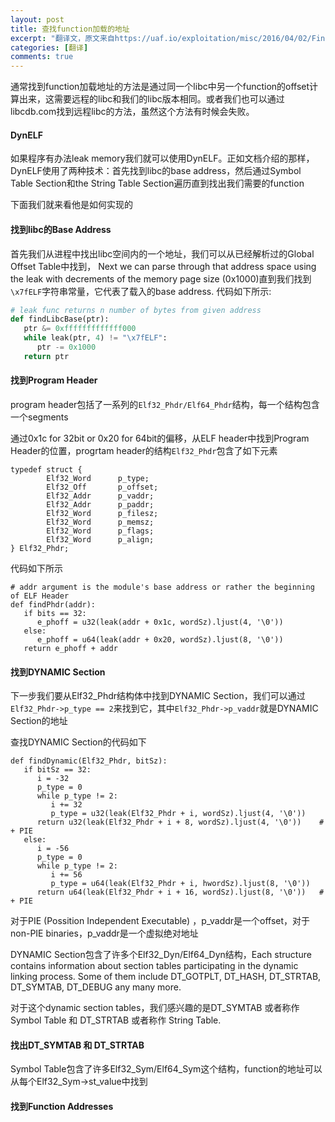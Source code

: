 ```yaml
---
layout: post
title: 查找function加载的地址
excerpt: "翻译文，原文来自https://uaf.io/exploitation/misc/2016/04/02/Finding-Functions.html"
categories: [翻译]
comments: true
---
```


通常找到function加载地址的方法是通过同一个libc中另一个function的offset计算出来，这需要远程的libc和我们的libc版本相同。或者我们也可以通过libcdb.com找到远程libc的方法，虽然这个方法有时候会失败。

#### DynELF
如果程序有办法leak memory我们就可以使用DynELF。正如文档介绍的那样，DynELF使用了两种技术：首先找到libc的base address，然后通过Symbol Table Section和the String Table Section遍历直到找出我们需要的function

下面我们就来看他是如何实现的

#### 找到libc的Base Address
首先我们从进程中找出libc空间内的一个地址，我们可以从已经解析过的Global Offset Table中找到， Next we can parse through that address space using the leak with decrements of the memory page size (0x1000)直到我们找到`\x7fELF`字符串常量，它代表了载入的base address. 代码如下所示:
```python
# leak func returns n number of bytes from given address
def findLibcBase(ptr):
   ptr &= 0xfffffffffffff000
   while leak(ptr, 4) != "\x7fELF":
      ptr -= 0x1000
   return ptr
```
#### 找到Program Header
program header包括了一系列的`Elf32_Phdr/Elf64_Phdr`结构，每一个结构包含一个segments

通过0x1c for 32bit or 0x20 for 64bit的偏移，从ELF header中找到Program Header的位置，progrtam header的结构`Elf32_Phdr`包含了如下元素
```
typedef struct {
        Elf32_Word      p_type;
        Elf32_Off       p_offset;
        Elf32_Addr      p_vaddr;
        Elf32_Addr      p_paddr;
        Elf32_Word      p_filesz;
        Elf32_Word      p_memsz;
        Elf32_Word      p_flags;
        Elf32_Word      p_align;
} Elf32_Phdr;
```
代码如下所示
```
# addr argument is the module's base address or rather the beginning of ELF Header
def findPhdr(addr):
   if bits == 32:
      e_phoff = u32(leak(addr + 0x1c, wordSz).ljust(4, '\0'))
   else:
      e_phoff = u64(leak(addr + 0x20, wordSz).ljust(8, '\0'))
   return e_phoff + addr
```
#### 找到DYNAMIC Section
下一步我们要从Elf32_Phdr结构体中找到DYNAMIC Section，我们可以通过`Elf32_Phdr->p_type == 2`来找到它，其中`Elf32_Phdr->p_vaddr`就是DYNAMIC Section的地址

查找DYNAMIC Section的代码如下
```
def findDynamic(Elf32_Phdr, bitSz):
   if bitSz == 32:
      i = -32
      p_type = 0
      while p_type != 2:
         i += 32
         p_type = u32(leak(Elf32_Phdr + i, wordSz).ljust(4, '\0'))
      return u32(leak(Elf32_Phdr + i + 8, wordSz).ljust(4, '\0'))    # + PIE
   else:
      i = -56
      p_type = 0
      while p_type != 2:
         i += 56
         p_type = u64(leak(Elf32_Phdr + i, hwordSz).ljust(8, '\0'))
      return u64(leak(Elf32_Phdr + i + 16, wordSz).ljust(8, '\0'))   # + PIE
```
对于PIE (Possition Independent Executable) ，p_vaddr是一个offset，对于non-PIE binaries，p_vaddr是一个虚拟绝对地址

DYNAMIC Section包含了许多个Elf32_Dyn/Elf64_Dyn结构，Each structure contains information about section tables participating in the dynamic linking process. Some of them include DT_GOTPLT, DT_HASH, DT_STRTAB, DT_SYMTAB, DT_DEBUG any many more.

对于这个dynamic section tables，我们感兴趣的是DT_SYMTAB 或者称作 Symbol Table 和 DT_STRTAB 或者称作 String Table.

#### 找出DT_SYMTAB 和 DT_STRTAB
Symbol Table包含了许多Elf32_Sym/Elf64_Sym这个结构，function的地址可以从每个Elf32_Sym->st_value中找到

#### 找到Function Addresses